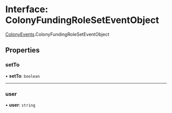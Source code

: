 # Interface: ColonyFundingRoleSetEventObject

[ColonyEvents](../modules/ColonyEvents.md).ColonyFundingRoleSetEventObject

## Properties

### setTo

• **setTo**: `boolean`

___

### user

• **user**: `string`
